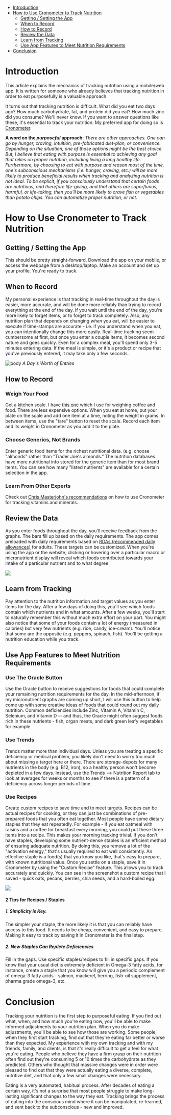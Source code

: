 <!-- cronometer-tracking.md -->

- [Introduction](#introduction)
- [How to Use Cronometer to Track Nutrition](#how-to-use-cronometer-to-track-nutrition)
  - [Getting / Setting the App](#getting--setting-the-app)
  - [When to Record](#when-to-record)
  - [How to Record](#how-to-record)
  - [Review the Data](#review-the-data)
  - [Learn from Tracking](#learn-from-tracking)
  - [Use App Features to Meet Nutrition Requirements](#use-app-features-to-meet-nutrition-requirements)
- [Conclusion](#conclusion)

# Introduction

This article explains the mechanics of tracking nutrition using a mobile/web app. It is written for someone who already believes that tracking nutrition in order to eat purposefully is a valuable approach. 

It turns out that tracking nutrition is difficult. What did you eat two days ago? How much carbohydrate, fat, and protein did you eat? How much zinc did you consume? We'll never know. If you want to answer questions like these, it's essential to track your nutrition. My preferred app for doing so is [Cronometer](https://cronometer.com/). 

**A word on the *purposeful* approach:**
*There are other approaches. One can go by hunger, craving, intuition, pre-fabricated diet-plan, or convenience. Depending on the situation, one of those options might be the best choice. But, I believe that eating with purpose is essential to achieving any goal that relies on proper nutrition, including living a long healthy life. Furthermore, by choosing to eat with purpose and reason most of the time, one's subconscious mechanisms (i.e. hunger, craving, etc.) will be more likely to produce beneficial results when tracking and analyzing nutrition is not ideal.  To be explicit, if you consciously understand that certain foods are nutritious, and therefore life-giving, and that others are superfluous, harmful, or life-taking, then you'll be more likely to crave fish or vegetables than potato chips. You can automatize proper nutrition, or not.*

# How to Use Cronometer to Track Nutrition

## Getting / Setting the App
This should be pretty straight-forward. Download the app on your mobile, or access the webpage from a desktop/laptop. Make an account and set up your profile. You're ready to track.

## When to Record
My personal experience is that tracking in real-time throughout the day is easier, more accurate, and will be done more reliably than trying to record everything at the end of the day. If you wait until the end of the day, you're more likely to forget items, or to forget to track completely. Also, any nutrition plan that depends on changing *when* you eat, will be easier to execute if time-stamps are accurate - i.e. if you understand when you eat, you can intentionally change this more easily. Real-time tracking seem cumbersome at first, but once you enter a couple items, it becomes second nature and goes quickly. Even for a complex meal, you'll spend only 3-5 minutes entering data. If the meal is simple, or it's a product or recipe that you've previously entered, it may take only a few seconds.

![body](https://kornweissmedical.com/wp-content/uploads/2020/01/Screen-Shot-2020-01-28-at-11.56.32-AM.png)
*A Day's Worth of Entries*

## How to Record

### Weigh Your Food
Get a kitchen scale. I have [this one](https://www.amazon.com/Hario-Drip-Coffee-Scale-Timer/dp/B009GPJMOU/ref=sr_1_3?dchild=1&keywords=haribo+coffee+scale&qid=1589559848&sr=8-3) which I use for weighing coffee and food. There are less expensive options. When you eat at home, put your plate on the scale and add one item at a time, noting the weight in grams. In between items, use the "tare" button to reset the scale. Record each item and its weight in Cronometer as you add it to the plate.

### Choose Generics, Not Brands
Enter generic food items for the richest nutritional data. (e.g. choose "almonds" rather than "Trader Joe's almonds." The nutrition databases have more nutritional info stored for the generic item than for most brand items. You can see how many "listed nutrients" are available for a certain selection in the app.

### Learn From Other Experts
Check out [Chris Masterjohn's recommendations](https://chrismasterjohnphd.com/lite-videos/2018/07/24/track-vitamin-mineral-intake) on how to use Cronometer for tracking vitamins and minerals.

## Review the Data
As you enter foods throughout the day, you'll receive feedback from the graphs. The bars fill up based on the daily requirements. The app comes preloaded with daily requirements based on [RDAs (recommended daily allowances)](https://ods.od.nih.gov/Health_Information/Dietary_Reference_Intakes.aspx) for adults. These targets can be customized. When you're using the app or the website, clicking or hovering over a particular macro or micronutrient display will reveal which foods contributed towards your intake of a particular nutrient and to what degree.

![](https://kornweissmedical.com/wp-content/uploads/2020/01/Screen-Shot-2020-01-28-at-11.58.38-AM.png)

## Learn from Tracking
Pay attention to the nutrition information and target values as you enter items for the day. After a few days of doing this, you'll see which foods contain which nutrients and in what amounts. After a few weeks, you'll start to naturally remember this without much extra effort on your part. You might also notice that some of your foods contain a lot of energy (measured in calories) but very few nutrients (e.g. rice, candy, ice-cream). You'll notice that some are the opposite (e.g. peppers, spinach, fish). You'll be getting a nutrition education while you track.

## Use App Features to Meet Nutrition Requirements
### Use The Oracle Button
Use the Oracle button to receive suggestions for foods that could complete your remaining nutrition requirements for the day. In the mid-afternoon, if my micronutrient graphs are coming up short, I will use this button to help come up with some creative ideas of foods that could round out my daily nutrition. Common deficiencies include Zinc, Vitamin A, Vitamin C, Selenium, and Vitamin D -- and thus, the Oracle might often suggest foods rich in these nutrients - fish, organ meats, and dark green leafy vegetables for example.

### Use Trends
Trends matter more than individual days. Unless you are treating a specific deficiency or medical problem, you likely don't need to worry too much about missing a target here or there. There are storage-depots for many nutrients in the body (e.g. B12, iron), so a healthy person won't become depleted in a few days. Instead, use the Trends --> Nutrition Report tab to look at averages for weeks or months to see if there is a pattern of a deficiency across longer periods of time.

### Use Recipes
Create custom recipes to save time and to meet targets. Recipes can be actual recipes for cooking, or they can just be combinations of pre-prepared foods that you often eat together. Most people have some dietary staples that they eat repeatedly. For example - if you eat oatmeal with raisins and a coffee for breakfast every morning, you could put these three items into a recipe. This makes your morning tracking trivial. If you don't have staples, developing some nutrient-dense staples is an efficient method of ensuring adequate nutrition. By doing this, you remove a lot of the "activation energy," that's usually required to eat well consistently. An effective staple is a food(s) that you know you like, that's easy to prepare, with known nutritional value. Once you settle on a staple, save it in Cronometer by using the "Custom Recipe" feature. This allows you to track accurately and quickly. You can see in the screenshot a custom recipe that I saved - quick oats, pecans, berries, chia seeds, and a hard-boiled egg.

![](https://kornweissmedical.com/wp-content/uploads/2020/01/Screen-Shot-2020-01-28-at-12.00.50-PM.png)

#### 2 Tips for Recipes / Staples

##### 1. Simplicity is Key. 
The simpler your staple, the more likely it is that you can reliably have access to this food. It needs to be cheap, convenient, and easy to prepare. Making it easy to track by saving it in Cronometer is the final step.

##### 2. New Staples Can Replete Deficiencies
Fill in the gaps. Use specific staples/recipes to fill in specific gaps. If you know that your usual diet is extremely deficient in Omega-3 fatty acids, for instance, create a staple that you know will give you a periodic complement of omega-3 fatty acids - salmon, mackerel, herring, fish-oil supplement, pharma grade omega-3, etc.

# Conclusion
Tracking your nutrition is the first step to purposeful eating. If you find out what, when, and how much you're eating now, you'll be able to make informed adjustments to your nutrition plan. When you do make adjustments, you'll be able to see how those are working. Some people, when they first start tracking, find out that they're eating far better or worse than they expected. My experience with my own tracking and with my friends, family, and clients, is that it's really difficult to get a feel for what you're eating. People who believe they have a firm grasp on their nutrition often find out they're consuming 5 or 10 times the carbohydrate as they predicted. Others who thought that massive changes were in order were pleased to find out that they were actually eating a diverse, complete, nutritive diet, and that only a few small changes were necessary.

Eating is a very automated, habitual process. After decades of eating a certain way, it's not a surprise that most people struggle to make long-lasting significant changes to the way they eat. Tracking brings the process of eating into the conscious mind where it can be manipulated, re-learned, and sent back to the subconscious - new and improved.
